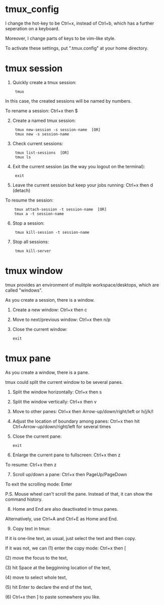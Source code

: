 # tmux_config

I change the hot-key to be Ctrl+x, instead of Ctrl+b, which has a further seperation on a keyboard.

Moreover, I change parts of keys to be vim-like style.

To activate these settings, put ".tmux.config" at your home directory.

tmux session
============

1. Quickly create a tmux session: 
 
        tmux

In this case, the created sessions will be named by numbers.

To rename a session: Ctrl+x then $

2. Create a named tmux session: 

        tmux new-session -s session-name  [OR]
        tmux new -s session-name

3. Check current sessions:

        tmux list-sessions  [OR]
        tmux ls
        
4. Exit the current session (as the way you logout on the terminal):

        exit

5. Leave the current session but keep your jobs running: Ctrl+x then d (detach)

To resume the session:

        tmux attach-session -t session-name  [OR]
        tmux a -t session-name
        
6. Stop a session:

        tmux kill-session -t session-name
        
7. Stop all sessions:

        tmux kill-server
    

tmux window
============

tmux provides an environment of mulitple workspace/desktops, which are called "windows".

As you create a session, there is a window.

1. Create a new window: Ctrl+x then c

2. Move to next/previous window: Ctrl+x then n/p

3. Close the current window:

       exit


tmux pane
============

As you create a window, there is a pane.

tmux could split the current window to be several panes.

1. Split the window horizontally: Ctrl+x then s

2. Split the window vertically: Ctrl+x then v 

3. Move to other panes: Ctrl+x then Arrow-up/down/right/left or h/j/k/l

4. Adjust the location of boundary among panes: Ctrl+x then hit Ctrl+Arrow-up/down/right/left for several times

5. Close the current pane:

       exit

6. Enlarge the current pane to fullscreen: Ctrl+x then z

To resume: Ctrl+x then z

7. Scroll up/down a pane: Ctrl+x then PageUp/PageDown

To exit the scrolling mode: Enter

P.S. Mouse wheel can't scroll the pane. Instead of that, it can show the command history.

8. Home and End are also deactivated in tmux panes.

Alternatively, use Ctrl+A and Ctrl+E as Home and End.

9. Copy text in tmux:

If it is one-line text, as usual, just select the text and then copy.

If it was not, we can (1) enter the copy mode: Ctrl+x then \[

(2) move the focus to the text, 

(3) hit Space at the begginning location of the text, 

(4) move to select whole text, 

(5) hit Enter to declare the end of the text, 

(6) Ctrl+x then \] to paste somewhere you like.
